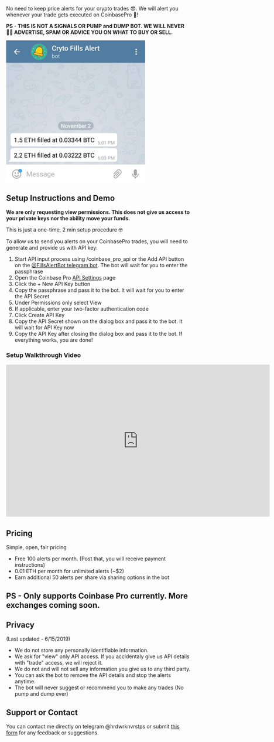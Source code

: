 No need to keep price alerts for your crypto trades 😎. We will alert you whenever your trade gets executed on CoinbasePro 🤑!

**PS - THIS IS NOT A SIGNALS OR PUMP and DUMP BOT. WE WILL NEVER 🙅‍♂️ ADVERTISE, SPAM OR ADVICE YOU ON WHAT TO BUY OR SELL.**

<img style="max-width: 380px;" src="botsc.jpg">

## Setup Instructions and Demo
**We are only requesting view permissions. This does not give us access to your private keys nor the ability move your funds.**

This is just a one-time, 2 min setup procedure 🤓

To allow us to send you alerts on your CoinbasePro trades, you will need to generate and provide us with API key:
1. Start API input process using /coinbase_pro_api or the Add API button on the [@FillsAlertBot telegram bot](tg://resolve?domain=FillsAlertBot). The bot will wait for you to enter the passphrase
2. Open the Coinbase Pro [API Settings](https://pro.coinbase.com/profile/api) page
3. Click the + New API Key button
4. Copy the passphrase and pass it to the bot. It will wait for you to enter the API Secret
4. Under Permissions only select View
5. If applicable, enter your two-factor authentication code
6. Click Create API Key
7. Copy the API Secret shown on the dialog box and pass it to the bot. It will wait for API Key now
8. Copy the API Key after closing the dialog box and pass it to the bot. If everything works, you are done! 

### Setup Walkthrough Video

<iframe width="720" height="415" src="https://www.youtube.com/embed/URB3HmduDhA?mute=1" frameborder="0" allowfullscreen></iframe>

## Pricing

Simple, open, fair pricing

* Free 100 alerts per month. (Post that, you will receive payment instructions)
* 0.01 ETH per month for unlimited alerts (~$2)
* Earn additional 50 alerts per share via sharing options in the bot 

## PS - Only supports Coinbase Pro currently. More exchanges coming soon.

## Privacy 
(Last updated - 6/15/2019)

- We do not store any personally identifiable information. 
- We ask for "view" only API access. If you accidentaly give us API details with "trade" access, we will reject it.
- We do not and will not sell any information you give us to any third party.
- You can ask the bot to remove the API details and stop the alerts anytime.
- The bot will never suggest or recommend you to make any trades (No pump and dump ever)

## Support or Contact

You can contact me directly on telegram @hrdwrknvrstps or submit <a href="https://docs.google.com/forms/d/e/1FAIpQLScgSkJPefH4qzwJs0nQW-od-4oay5Sny0YCQDQIYhe4AircVA/viewform">this form</a> for any feedback or suggestions.
